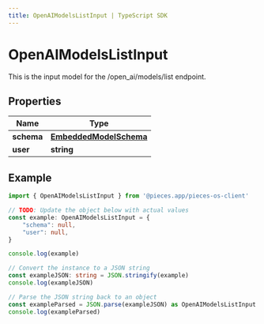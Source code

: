 ```yaml
---
title: OpenAIModelsListInput | TypeScript SDK
---
```



# OpenAIModelsListInput

This is the input model for the /open_ai/models/list endpoint.

## Properties

Name | Type
------------ | -------------
**schema** | [**EmbeddedModelSchema**](EmbeddedModelSchema)
**user** | **string**

## Example

```typescript
import { OpenAIModelsListInput } from '@pieces.app/pieces-os-client'

// TODO: Update the object below with actual values
const example: OpenAIModelsListInput = {
    "schema": null,
    "user": null,
}

console.log(example)

// Convert the instance to a JSON string
const exampleJSON: string = JSON.stringify(example)
console.log(exampleJSON)

// Parse the JSON string back to an object
const exampleParsed = JSON.parse(exampleJSON) as OpenAIModelsListInput
console.log(exampleParsed)
```



